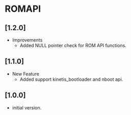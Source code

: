 # ROMAPI

## [1.2.0]

- Improvements
  - Added NULL pointer check for ROM API functions.

## [1.1.0]

- New Feature
  - Added support kinetis_bootloader and nboot api.

## [1.0.0]

- initial version.
